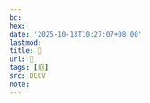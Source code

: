 ```yaml
---
bc:
hex:
date: '2025-10-13T10:27:07+08:00'
lastmod:
title: 􀩲
url: 􀩲
tags: [焰]
src: DCCV
note:
---
```

